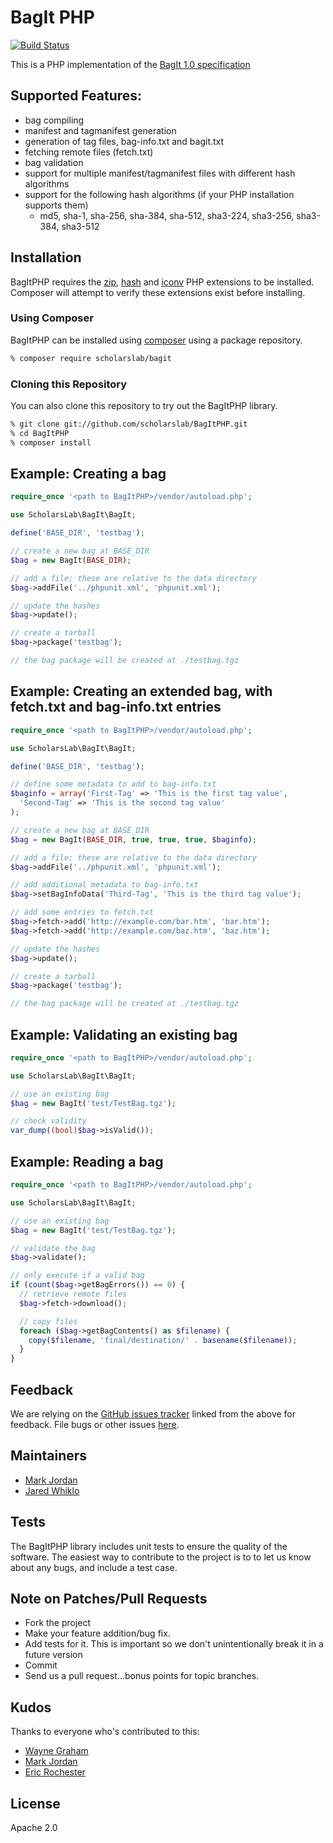 # BagIt PHP

[![Build Status](https://travis-ci.com/ScholarsLab/BagItPHP.svg?branch=develop)](http://travis-ci.com/ScholarsLab/BagItPHP)

This is a PHP implementation of the [BagIt
1.0 specification](https://tools.ietf.org/html/rfc8493)

## Supported Features:

* bag compiling
* manifest and tagmanifest generation
* generation of tag files, bag-info.txt and bagit.txt
* fetching remote files (fetch.txt)
* bag validation
* support for multiple manifest/tagmanifest files with different hash algorithms
* support for the following hash algorithms (if your PHP installation supports them)
   * md5, sha-1, sha-256, sha-384, sha-512, sha3-224, sha3-256, sha3-384, sha3-512

## Installation

BagItPHP requires the [zip](https://www.php.net/manual/en/book.zip.php), [hash](https://www.php.net/manual/en/book.hash.php)
and [iconv](https://www.php.net/manual/en/book.iconv.php) PHP extensions to be installed. Composer will attempt
to verify these extensions exist before installing.

### Using Composer

BagItPHP can be installed using [composer](https://getcomposer.org/) using a
package repository. 

```bash
% composer require scholarslab/bagit
```

### Cloning this Repository

You can also clone this repository to try out the BagItPHP library.

```bash
% git clone git://github.com/scholarslab/BagItPHP.git
% cd BagItPHP
% composer install
```

## Example: Creating a bag

```php
require_once '<path to BagItPHP>/vendor/autoload.php';

use ScholarsLab\BagIt\BagIt;

define('BASE_DIR', 'testbag');

// create a new bag at BASE_DIR
$bag = new BagIt(BASE_DIR);

// add a file; these are relative to the data directory
$bag->addFile('../phpunit.xml', 'phpunit.xml');

// update the hashes
$bag->update();

// create a tarball
$bag->package('testbag');

// the bag package will be created at ./testbag.tgz
```

## Example: Creating an extended bag, with fetch.txt and bag-info.txt entries

```php
require_once '<path to BagItPHP>/vendor/autoload.php';

use ScholarsLab\BagIt\BagIt;

define('BASE_DIR', 'testbag');

// define some metadata to add to bag-info.txt
$baginfo = array('First-Tag' => 'This is the first tag value',
  'Second-Tag' => 'This is the second tag value'
);

// create a new bag at BASE_DIR
$bag = new BagIt(BASE_DIR, true, true, true, $baginfo);

// add a file; these are relative to the data directory
$bag->addFile('../phpunit.xml', 'phpunit.xml');

// add additional metadata to bag-info.txt
$bag->setBagInfoData('Third-Tag', 'This is the third tag value');

// add some entries to fetch.txt
$bag->fetch->add('http://example.com/bar.htm', 'bar.htm');
$bag->fetch->add('http://example.com/baz.htm', 'baz.htm');

// update the hashes
$bag->update();

// create a tarball
$bag->package('testbag');

// the bag package will be created at ./testbag.tgz
```

## Example: Validating an existing bag

```php
require_once '<path to BagItPHP>/vendor/autoload.php';

use ScholarsLab\BagIt\BagIt;

// use an existing bag
$bag = new BagIt('test/TestBag.tgz');

// check validity
var_dump((bool)$bag->isValid());
```

## Example: Reading a bag

```php
require_once '<path to BagItPHP>/vendor/autoload.php';

use ScholarsLab\BagIt\BagIt;

// use an existing bag
$bag = new BagIt('test/TestBag.tgz');

// validate the bag
$bag->validate();

// only execute if a valid bag
if (count($bag->getBagErrors()) == 0) {
  // retrieve remote files
  $bag->fetch->download();

  // copy files
  foreach ($bag->getBagContents() as $filename) {
    copy($filename, 'final/destination/' . basename($filename));
  }
}
```

## Feedback

We are relying on the [GitHub issues tracker][issues] linked from the above for
feedback. File bugs or other issues [here][issues].

[issues]: http://github.com/scholarslab/BagItPHP/issues

## Maintainers

* [Mark Jordan](https://github.com/mjordan)
* [Jared Whiklo](https://github.com/whikloj)

## Tests

The BagItPHP library includes unit tests to ensure the quality of the software.
The easiest way to contribute to the project is to to let us know about any bugs,
and include a test case.

## Note on Patches/Pull Requests

* Fork the project
* Make your feature addition/bug fix.
* Add tests for it. This is important so we don't unintentionally break it in a future
  version
* Commit
* Send us a pull request...bonus points for topic branches.

## Kudos

Thanks to everyone who's contributed to this:

* [Wayne Graham](https://github.com/waynegraham)
* [Mark Jordan](https://github.com/mjordan)
* [Eric Rochester](https://github.com/erochest)

## License

Apache 2.0
